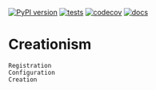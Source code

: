 [![PyPI version](https://badge.fury.io/py/creationism.svg)](https://badge.fury.io/py/creationism)
[![tests](https://github.com/martvanrijthoven/creationism/actions/workflows/tests.yml/badge.svg)](https://github.com/martvanrijthoven/creationism/actions/workflows/tests.yml)
[![codecov](https://codecov.io/gh/martvanrijthoven/creationism/branch/main/graph/badge.svg?token=2GG651W294)](https://codecov.io/gh/martvanrijthoven/creationism)
[![docs](https://github.com/martvanrijthoven/creationism/actions/workflows/docs.yml/badge.svg)](https://github.com/martvanrijthoven/creationism/actions/workflows/docs.yml)
# Creationism
    
    Registration
    Configuration
    Creation




